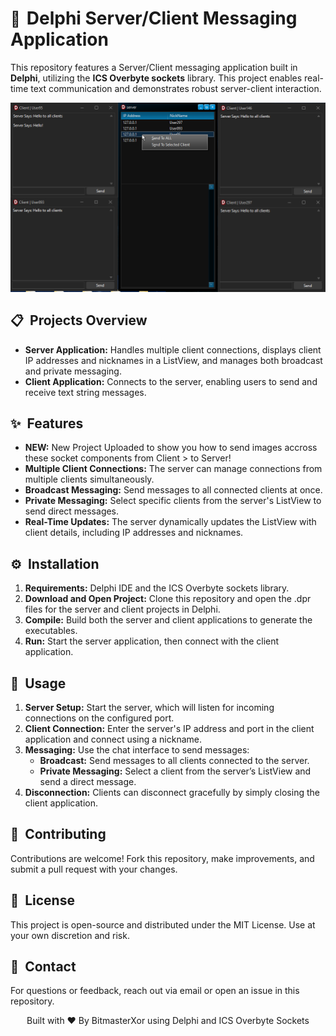 <h1><span style="font-size: 24px; margin-right: 10px;">📡</span>Delphi Server/Client Messaging Application</h1>

<p>This repository features a Server/Client messaging application built in <strong>Delphi</strong>, utilizing the <strong>ICS Overbyte sockets</strong> library. This project enables real-time text communication and demonstrates robust server-client interaction.</p>

<p align="center">
  <img src="Preview.png" alt="Screenshot of Delphi VOIP and Chat Applications" style="max-width:100%; height:auto;">
</p>

<h2><span style="font-size: 20px; margin-right: 10px;">📋</span>Projects Overview</h2>
<ul>
  <li><strong>Server Application:</strong> Handles multiple client connections, displays client IP addresses and nicknames in a ListView, and manages both broadcast and private messaging.</li>
  <li><strong>Client Application:</strong> Connects to the server, enabling users to send and receive text string messages.</li>
</ul>

<h2><span style="font-size: 20px; margin-right: 10px;">✨</span>Features</h2>
<ul>
  <li><strong>NEW:</strong> New Project Uploaded to show you how to send images accross these socket components from Client > to Server!</li>
  <li><strong>Multiple Client Connections:</strong> The server can manage connections from multiple clients simultaneously.</li>
  <li><strong>Broadcast Messaging:</strong> Send messages to all connected clients at once.</li>
  <li><strong>Private Messaging:</strong> Select specific clients from the server's ListView to send direct messages.</li>
  <li><strong>Real-Time Updates:</strong> The server dynamically updates the ListView with client details, including IP addresses and nicknames.</li>
</ul>

<h2><span style="font-size: 20px; margin-right: 10px;">⚙️</span>Installation</h2>
<ol>
  <li><strong>Requirements:</strong> Delphi IDE and the ICS Overbyte sockets library.</li>
  <li><strong>Download and Open Project:</strong> Clone this repository and open the .dpr files for the server and client projects in Delphi.</li>
  <li><strong>Compile:</strong> Build both the server and client applications to generate the executables.</li>
  <li><strong>Run:</strong> Start the server application, then connect with the client application.</li>
</ol>

<h2><span style="font-size: 20px; margin-right: 10px;">🔌</span>Usage</h2>
<ol>
  <li><strong>Server Setup:</strong> Start the server, which will listen for incoming connections on the configured port.</li>
  <li><strong>Client Connection:</strong> Enter the server's IP address and port in the client application and connect using a nickname.</li>
  <li><strong>Messaging:</strong> Use the chat interface to send messages:
    <ul>
      <li><strong>Broadcast:</strong> Send messages to all clients connected to the server.</li>
      <li><strong>Private Messaging:</strong> Select a client from the server’s ListView and send a direct message.</li>
    </ul>
  </li>
  <li><strong>Disconnection:</strong> Clients can disconnect gracefully by simply closing the client application.</li>
</ol>

<h2><span style="font-size: 20px; margin-right: 10px;">🤝</span>Contributing</h2>
<p>Contributions are welcome! Fork this repository, make improvements, and submit a pull request with your changes.</p>

<h2><span style="font-size: 20px; margin-right: 10px;">📜</span>License</h2>
<p>This project is open-source and distributed under the MIT License. Use at your own discretion and risk.</p>

<h2><span style="font-size: 20px; margin-right: 10px;">📧</span>Contact</h2>
<p>For questions or feedback, reach out via email or open an issue in this repository.</p>

<p align="center">Built with ❤️ By BitmasterXor using Delphi and ICS Overbyte Sockets</p>
